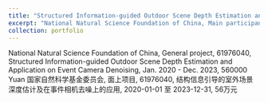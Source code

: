 ```yaml
---
title: "Structured Information-guided Outdoor Scene Depth Estimation and Application on Event Camera Denoising"
excerpt: "National Natural Science Foundation of China, Main participant."
collection: portfolio
---
```


National Natural Science Foundation of China, General project, 61976040, Structured Information-guided Outdoor Scene Depth Estimation and Application on Event Camera Denoising, Jan. 2020 - Dec. 2023, 560000 Yuan
国家自然科学基金委员会, 面上项目, 61976040, 结构信息引导的室外场景深度估计及在事件相机去噪上的应用, 2020-01-01 至 2023-12-31, 56万元 